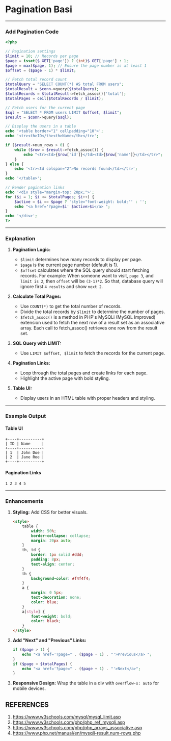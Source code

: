 # Pagination Basi

---

### Add Pagination Code

```php
<?php

// Pagination settings
$limit = 10; // Records per page
$page = isset($_GET['page']) ? (int)$_GET['page'] : 1;
$page = max($page, 1); // Ensure the page number is at least 1
$offset = ($page - 1) * $limit;

// Fetch total record count
$totalQuery = "SELECT COUNT(*) AS total FROM users";
$totalResult = $conn->query($totalQuery);
$totalRecords = $totalResult->fetch_assoc()['total'];
$totalPages = ceil($totalRecords / $limit);

// Fetch users for the current page
$sql = "SELECT * FROM users LIMIT $offset, $limit";
$result = $conn->query($sql);

// Display the users in a table
echo '<table border="1" cellpadding="10">';
echo '<tr><th>ID</th><th>Name</th></tr>';

if ($result->num_rows > 0) {
    while ($row = $result->fetch_assoc()) {
        echo "<tr><td>{$row['id']}</td><td>{$row['name']}</td></tr>";
    }
} else {
    echo '<tr><td colspan="2">No records found</td></tr>';
}
echo '</table>';

// Render pagination links
echo '<div style="margin-top: 20px;">';
for ($i = 1; $i <= $totalPages; $i++) {
    $active = $i == $page ? 'style="font-weight: bold;"' : '';
    echo "<a href='?page=$i' $active>$i</a> ";
}
echo '</div>';
?>
```

---

### Explanation

1. **Pagination Logic:**
   - `$limit` determines how many records to display per page.
   - `$page` is the current page number (default is 1).
   - `$offset` calculates where the SQL query should start fetching records. For example: When someone want to visit, `page 3`, and `limit is 2`, then `offset` will be `(3-1)*2`. So that, database query will ignore first `4 results` and show `next 2`.

2. **Calculate Total Pages:**
   - Use `COUNT(*)` to get the total number of records.
   - Divide the total records by `$limit` to determine the number of pages.
   - `$fetch_assoc()` is a method in PHP's MySQLi (MySQL Improved) extension used to fetch the next row of a result set as an associative array. Each call to fetch_assoc() retrieves one row from the result set.

3. **SQL Query with LIMIT:**
   - Use `LIMIT $offset, $limit` to fetch the records for the current page.

4. **Pagination Links:**
   - Loop through the total pages and create links for each page.
   - Highlight the active page with bold styling.

5. **Table UI:**
   - Display users in an HTML table with proper headers and styling.

---

### Example Output

#### Table UI
```
+----+----------+
| ID | Name     |
+----+----------+
| 1  | John Doe |
| 2  | Jane Roe |
+----+----------+
```

#### Pagination Links
```
1 2 3 4 5
```

---

### Enhancements

1. **Styling:**
   Add CSS for better visuals.
   ```html
   <style>
       table {
           width: 50%;
           border-collapse: collapse;
           margin: 20px auto;
       }
       th, td {
           border: 1px solid #ddd;
           padding: 8px;
           text-align: center;
       }
       th {
           background-color: #f4f4f4;
       }
       a {
           margin: 0 5px;
           text-decoration: none;
           color: blue;
       }
       a[style] {
           font-weight: bold;
           color: black;
       }
   </style>
   ```

2. **Add "Next" and "Previous" Links:**
   ```php
   if ($page > 1) {
       echo "<a href='?page=" . ($page - 1) . "'>Previous</a> ";
   }
   if ($page < $totalPages) {
       echo "<a href='?page=" . ($page + 1) . "'>Next</a>";
   }
   ```

3. **Responsive Design:**
   Wrap the table in a div with `overflow-x: auto` for mobile devices.


## REFERENCES
1. https://www.w3schools.com/mysql/mysql_limit.asp
2. https://www.w3schools.com/php/php_ref_mysqli.asp
3. https://www.w3schools.com/php/php_arrays_associative.asp
4. https://www.php.net/manual/en/mysqli-result.num-rows.php